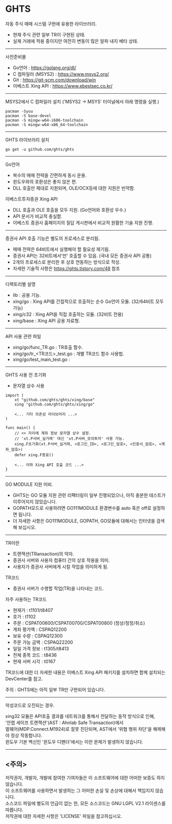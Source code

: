 GHTS
====

자동 주식 매매 시스템 구현에 유용한 라이브러리.  


- 현재 주식 관련 일부 TR이 구현된 상태.
- 실제 거래에 적용 중이지만 여전히 변동이 많은 알파 내지 베타 상태.

*********************************************************

사전준비물
- Go언어 : https://golang.org/dl/
- C 컴파일러 (MSYS2) : https://www.msys2.org/ 
- Git : https://git-scm.com/download/win
- 이베스트 Xing API : https://www.ebestsec.co.kr/

*********************************************************
MSYS2에서 C 컴파일러 설치 ('MSYS2 -> MSYS' 터미널에서 아래 명령을 실행.)

<pre><code>pacman -Syuu 
pacman -S base-devel
pacman -S mingw-w64-i686-toolchain
pacman -S mingw-w64-x86_64-toolchain</code></pre>

*********************************************************

GHTS 라이브러리 설치

<pre><code>go get -u github.com/ghts/ghts</code></pre>
 
*********************************************************    

Go언어
- 복수의 매매 전략을 간편하게 동시 운용.
- 윈도우와의 호환성은 좋지 않은 편.
- DLL 호출만 제대로 지원되며, OLE/OCX등에 대한 지원은 빈약함.

이베스트투자증권 Xing API
- DLL 호출과 OLE 호출을 모두 지원. (Go언어와 호환성 우수.)
- API 문서가 비교적 충실함.
- 이베스트 증권사 홈페이지의 질답 게시판에서 비교적 원활한 기술 지원 진행.

*********************************************************

증권사 API 호출 기능은 별도의 프로세스로 분리됨.

- 매매 전략은 64비트에서 실행해야 할 필요성 제기됨.
- 증권사 API는 32비트에서'만' 호출할 수 있음. (국내 모든 증권사 API 공통)
- 2개의 프로세스로 분리한 후 상호 연동하는 방식으로 작성.
- 자세한 기술적 사항은 https://ghts.tistory.com/48 참조

*********************************************************

디렉토리별 설명
- lib : 공용 기능.
- xing/go : Xing API를 간접적으로 호출하는 순수 Go언어 모듈. (32/64비트 모두 가능)
- xing/c32 : Xing API을 직접 호출하는 모듈. (32비트 전용)
- xing/base : Xing API 공용 자료형.

*********************************************************

API 사용 관련 파일  

- xing/go/func_TR.go : TR호출 함수.
- xing/go/tr_<TR코드>_test.go : 개별 TR코드 함수 사용법.
- xing/go/test_main_test.go : 

*********************************************************

GHTS 사용 전 초기화
 
- 문자열 상수 사용

<pre><code>import (
    xt "github.com/ghts/ghts/xing/base"
    xing "github.com/ghts/ghts/xing/go"
    
    <... 기타 의존성 라이브러리 ...>
)

func main() {
    // <> 자리에 계좌 정보 문자열 상수 설정.
    // 'xt.P서버_실거래' 대신 'xt.P서버_모의투자' 사용 가능.    
    xing.F초기화(xt.P서버_실거래, <로그인_ID>, <로그인_암호>, <인증서_암호>, <계좌_암호>)  
    defer xing.F종료()    
       
    <... 이하 Xing API 호출 코드 ...>
}
</code></pre>

*********************************************************

GO MODULE 지원 미비.

- GHTS는 GO 모듈 지원 관련 리팩터링이 일부 진행되었으나, 아직 충분한 테스트가 이루어지지 않았습니다.
- GOPATH모드로 사용하려면 GO111MODULE 환경변수를 auto 혹은 off로 설정하면 됩니다.
- 더 자세한 사항은 GO111MODULE, GOPATH, GO모듈에 대해서는 인터넷을 검색해 보십시오.

*********************************************************

TR이란
- 트랜잭션(TRansaction)의 약자. 
- 증권사 서버와 사용자 컴퓨터 간의 상호 작용을 의미.
- 사용자가 증권사 서버에게 시킬 작업을 의미하게 됨.


TR코드
- 증권사 서버가 수행할 작업(TR)을 나타내는 코드.

자주 사용하는 TR코드
- 현재가 : t1101/t8407
- 호가 : t1102
- 주문 : CSPAT00600/CSPAT00700/CSPAT00800 (정상/정정/취소)
- 계좌 평가액 : CSPAQ12200
- 보유 수량 : CSPAQ12300
- 주문 가능 금액 : CSPAQ22200
- 일일 가격 정보 : t1305/t8413
- 전체 종목 코드 : t8436
- 현재 서버 시각 : t0167

TR코드에 대한 더 자세한 내용은 이베스트 Xing API 패키지를 설치하면 함께 설치되는 DevCenter를 참고.

주의 : GHTS에는 아직 일부 TR만 구현되어 있습니다.

*********************************************************


악성코드로 오진되는 경우.

xing32 모듈은 API호출 결과를 네트워크를 통해서 전달하는 동작 방식으로 인해,<br>
'안랩 세이프 트랜잭션'(AST : Ahnlab Safe Transaction)에서<br>
 멀웨어(MDP.Connect.M1924)로 잘못 진단되며,
AST에서 '위협 행위 차단'을 해제해야 정상 작동합니다.<br>
윈도우 기본 백신인 '윈도우 디펜더'에서는 이런 문제가 발생하지 않습니다.

*********************************************************

<주의>
------
저작권자, 개발자, 개발에 참여한 기여자들은 이 소프트웨어에 대한 어떠한 보증도 하지 않습니다.  
이 소프트웨어를 사용하면서 발생하는 그 어떠한 손실 및 손상에 대해서 책임지지 않습니다.  
소스코드 파일에 별도의 언급이 없는 한, 모든 소스코드는 GNU LGPL V2.1 라이센스를 따릅니다.  
저작권에 대한 자세한 사항은 'LICENSE' 파일을 참고하십시오.  
